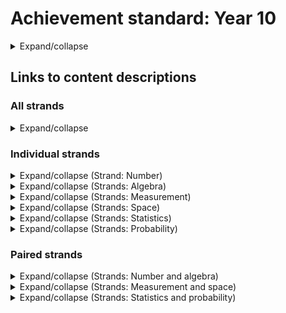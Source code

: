 # Achievement standard: Year 10

<details><summary>Expand/collapse</summary>
By the end of Year 10,
students recognise the effect of approximations of real numbers in repeated calculations.
They use mathematical modelling to solve problems involving growth and decay in financial and other applied situations, applying linear, quadratic and exponential functions as appropriate, and solve related equations, numerically and graphically.
Students make and test conjectures involving functions and relations using digital tools.
They solve problems involving simultaneous linear equations and linear inequalities in 2 variables graphically and justify solutions.

Students interpret and use logarithmic scales representing small or large quantities or change in applied contexts.
They solve measurement problems involving surface area and volume of composite objects.
Students apply Pythagoras’ theorem and trigonometry to solve practical problems involving right-angled triangles.
They identify the impact of measurement errors on the accuracy of results.
Students use mathematical modelling to solve practical problems involving proportion and scaling, evaluating and modifying models, and reporting assumptions, methods and findings.
They use deductive reasoning, theorems and algorithms to solve spatial problems.
Students interpret networks used to represent practical situations and describe connectedness

They plan and conduct statistical investigations involving bivariate data.
Students represent the distribution of data involving 2 variables, using tables and scatter plots, and comment on possible association.
They analyse inferences and conclusions in the media, noting potential sources of bias.
Students compare the distribution of continuous numerical data using various displays, and discuss distributions in terms of centre, spread, shape and outliers.
They apply conditional probability to solve problems involving compound events.
Students design and conduct simulations involving conditional probability, using digital tools.
</details>

## Links to content descriptions

### All strands

<details><summary>Expand/collapse</summary>

|            | A1*| A2 | A3 | A4 | B1 | B2 | B3 | B4 | B5 | B6 | B7 | C1 | C2 | C3 | C4 | C5 | C6 |
|------------|----|----|----|----|----|----|----|----|----|----|----|----|----|----|----|----|----|
|  AC9M10N01 |  • |    |    |    |    |    |    |    |    |    |    |    |    |    |    |    |    |
|  AC9M10A01 |    |  • |    |    |    |    |    |    |    |    |    |    |    |    |    |    |    |
|  AC9M10A02 |    |    |    |  • |    |    |    |    |    |    |    |    |    |    |    |    |    |
|  AC9M10A03 |    |  • |    |    |    |    |    |    |    |    |    |    |    |    |    |    |    |
|  AC9M10A04 |    |  • |    |    |    |    |    |    |    |    |    |    |    |    |    |    |    |
|  AC9M10A05 |    |    |  • |    |    |    |    |    |    |    |    |    |    |    |    |    |    |
|  AC9M10M01 |    |    |    |    |    |  • |    |    |    |    |    |    |    |    |    |    |    |
|  AC9M10M02 |    |    |    |    |  • |    |    |    |    |    |    |    |    |    |    |    |    |
|  AC9M10M03 |  • |    |    |    |    |    |  • |    |    |    |    |    |    |    |    |    |    |
|  AC9M10M04 |    |    |    |    |    |    |    |  • |    |    |    |    |    |    |    |    |    |
|  AC9M10M05 |    |    |    |    |    |    |    |    |  • |    |    |    |    |    |    |    |    |
| AC9M10SP01 |    |    |    |    |    |    |    |    |    |  • |    |    |    |    |    |    |    |
| AC9M10SP02 |    |    |    |    |    |    |    |    |    |    |  • |    |    |    |    |    |    |
| AC9M10SP03 |    |    |    |    |    |    |    |    |    |  • |    |    |    |    |    |    |    |
| AC9M10ST01 |    |    |    |    |    |    |    |    |    |    |    |    |    |  • |    |    |    |
| AC9M10ST02 |    |    |    |    |    |    |    |    |    |    |    |    |    |    |  • |    |    |
| AC9M10ST03 |    |    |    |    |    |    |    |    |    |    |    |  • |  • |    |  • |    |    |
| AC9M10ST04 |    |    |    |    |    |    |    |    |    |    |    |  • |  • |    |    |    |    |
| AC9M10ST05 |    |    |    |    |    |    |    |    |    |    |    |  • |    |    |    |    |    |
|  AC9M10P01 |    |    |    |    |    |    |    |    |    |    |    |    |    |    |    |  • |  • |
|  AC9M10P02 |    |    |    |    |    |    |    |    |    |    |    |    |    |    |    |  • |  • |
</details>

### Individual strands

<details><summary>Expand/collapse (Strand: Number)</summary>

| Number     | A1*|
|------------|----|
|  AC9M10N01 |  • |
</details>

<details><summary>Expand/collapse (Strands: Algebra)</summary>

| Algebra    | A2 | A3 | A4 |
|------------|----|----|----|
|  AC9M10A01 |  • |    |    |
|  AC9M10A02 |    |    |  • |
|  AC9M10A03 |  • |    |    |
|  AC9M10A04 |  • |    |    |
|  AC9M10A05 |    |  • |    |
</details>

<details><summary>Expand/collapse (Strands: Measurement)</summary>

| Measurement | A1*| B1 | B2 | B3 | B4 | B5 |
|-------------|----|----|----|----|----|----|
|   AC9M10M01 |    |    |  • |    |    |    |
|   AC9M10M02 |    |  • |    |    |    |    |
|   AC9M10M03 |  • |    |    |  • |    |    |
|   AC9M10M04 |    |    |    |    |  • |    |
|   AC9M10M05 |    |    |    |    |    |  • |
</details>

<details><summary>Expand/collapse (Strands: Space)</summary>

| Space      | B6 | B7 |
|------------|----|----|
| AC9M10SP01 |  • |    |
| AC9M10SP02 |    |  • |
| AC9M10SP03 |  • |    |
</details>

<details><summary>Expand/collapse (Strands: Statistics)</summary>

| Statistics | C1 | C2 | C3 | C4 |
|------------|----|----|----|----|
| AC9M10ST01 |    |    |  • |    |
| AC9M10ST02 |    |    |    |  • |
| AC9M10ST03 |  • |  • |    |  • |
| AC9M10ST04 |  • |  • |    |    |
| AC9M10ST05 |  • |    |    |    |
</details>

<details><summary>Expand/collapse (Strands: Probability)</summary>

| Probability | C5 | C6 |
|-------------|----|----|
|   AC9M10P01 |  • |  • |
|   AC9M10P02 |  • |  • |
</details>

### Paired strands

<details><summary>Expand/collapse (Strands: Number and algebra)</summary>

| Number and algebra | A1*| A2 | A3 | A4 |
|------------|----|----|----|----|
|  AC9M10N01 |  • |    |    |    |
|  AC9M10A01 |    |  • |    |    |
|  AC9M10A02 |    |    |    |  • |
|  AC9M10A03 |    |  • |    |    |
|  AC9M10A04 |    |  • |    |    |
|  AC9M10A05 |    |    |  • |    |
</details>

<details><summary>Expand/collapse (Strands: Measurement and space)</summary>

| Measurement and space | A1*| B1 | B2 | B3 | B4 | B5 | B6 | B7 |
|------------|----|----|----|----|----|----|----|----|
|  AC9M10M01 |    |    |  • |    |    |    |    |    |
|  AC9M10M02 |    |  • |    |    |    |    |    |    |
|  AC9M10M03 |  • |    |    |  • |    |    |    |    |
|  AC9M10M04 |    |    |    |    |  • |    |    |    |
|  AC9M10M05 |    |    |    |    |    |  • |    |    |
| AC9M10SP01 |    |    |    |    |    |    |  • |    |
| AC9M10SP02 |    |    |    |    |    |    |    |  • |
| AC9M10SP03 |    |    |    |    |    |    |  • |    |
</details>

<details><summary>Expand/collapse (Strands: Statistics and probability)</summary>

| Statistics and probability | C1 | C2 | C3 | C4 | C5 | C6 |
|------------|----|----|----|----|----|----|
| AC9M10ST01 |    |    |  • |    |    |    |
| AC9M10ST02 |    |    |    |  • |    |    |
| AC9M10ST03 |  • |  • |    |  • |    |    |
| AC9M10ST04 |  • |  • |    |    |    |    |
| AC9M10ST05 |  • |    |    |    |    |    |
|  AC9M10P01 |    |    |    |    |  • |  • |
|  AC9M10P02 |    |    |    |    |  • |  • |
</details>


